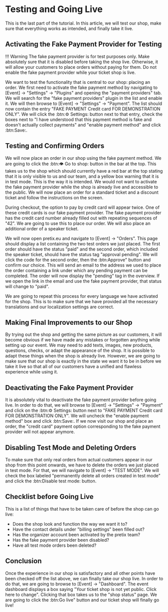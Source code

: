 # Testing and Going Live

This is the last part of the tutorial. 
In this article, we will test our shop, make sure that everything works as intended, and finally take it live. 

## Activating the Fake Payment Provider for Testing

!!! Warning 
    The fake payment provider is for test purposes only. 
    Make absolutely sure that it is disabled before taking the shop live. 
    Otherwise, it will allow your customers to place orders without paying for them. 
    Do not enable the fake payment provider while your ticket shop is live. 

We want to test the functionality that is central to our shop: placing an order. 
We first need to activate the fake payment method by navigating to [Event] → "Settings" → "Plugins" and opening the "payment providers" tab. 
We will search for the "fake payment providers" plugin in the list and enable it. 
We will then browse to [Event] → "Settings" → "Payment". 
The list should now contain the entry "FAKE PAYMENT Credit card FOR DEMONSTRATION ONLY". 
We will click the :btn:⚙ Settings: button next to that entry, check the boxes next to "I have understood that this payment method is fake and doesn't actually collect payments" and "enable payment method" and click :btn:Save:. 

## Testing and Confirming Orders 

We will now place an order in our shop using the fake payment method. 
We are going to click the :btn:👁 Go to shop: button in the bar at the top. 
This takes us to the shop which should currently have a red bar at the top stating that it is only visible to us and our team, and a yellow box warning that it is in test mode. 
This is the way it is intended. 
We would not want to activate the fake payment provider while the shop is already live and accessible to the public. 
We will now place an order for a standard ticket and a discount ticket and follow the instructions on the screen. 

During checkout, the option to pay by credit card will appear twice. 
One of these credit cards is our fake payment provider. 
The fake payment provider has the credit card number already filled out with repeating sequences of "42". 
We are going to use this to place our order. 
We will also place an additional order of a speaker ticket. 

We will now open pretix.eu and navigate to [Event] → "Orders". 
This page should display a list containing the two test orders we just placed. 
The first order should have the status "paid" and the second order, which included the speaker ticket, should have the status tag "approval pending". 
We will click the code for the second order, then the :btn:Approve" button and confirm our choice. 
This will send an email to the address we used to place the order containing a link under which any pending payment can be completed. 
The order will now display the "pending" tag in the overview. 
If we open the link in the email and use the fake payment provider, that status will change to "paid". 

We are going to repeat this process for every language we have activated for the shop. 
This is to make sure that we have provided all the necessary translations and our localization settings are correct. 

## Making Final Improvements to our Shop 

By trying out the shop and getting the same picture as our customers, it will become obvious if we have made any mistakes or forgotten anything while setting up our event. 
We may need to add texts, images, new products, questions, checks, or adapt the appearance of the shop. 
It is possible to adapt these things when the shop is already live. 
However, we are going to make sure that our shop is exactly in the state we want it to be in before we take it live so that all of our customers have a unified and flawless experience while using it. 

## Deactivating the Fake Payment Provider 

It is absolutely vital to deactivate the fake payment provider before going live. 
In order to do that, we will browse to [Event] → "Settings" → "Payment" and click on the  :btn:⚙ Settings: button next to "FAKE PAYMENT Credit card FOR DEMONSTRATION ONLY". 
We will uncheck the "enable payment method" box and click :btn:Save:. 
If we now visit our shop and place an order, the "credit card" payment option corresponding to the fake payment provider will not appear anymore. 

## Disabling Test Mode and Deleting Orders 

To make sure that only real orders from actual customers appear in our shop from this point onwards, we have to delete the orders we just placed in test mode. 
For that, we will navigate to [Event] → "TEST MODE". 
We will check the box labeled "permanently delete all orders created in test mode" and click the :btn:Disable test mode: button. 

## Checklist before Going Live 

This is a list of things that have to be taken care of before the shop can go live: 

 - Does the shop look and function the way we want it to? 
 - Have the contact details under "billing settings" been filled out? 
 - Has the organizer account been activated by the pretix team? 
 - Has the fake payment provider been disabled? 
 - Have all test mode orders been deleted? 

## Conclusion 

Once the experience in our shop is satisfactory and all other points have been checked off the list above, we can finally take our shop live. 
In order to do that, we are going to browse to [Event] → "Dashboard". 
The event dashboard displays a box saying "Your ticket shop is not yet public. Click here to change". 
Clicking that box takes us to the "shop status" page. 
We are going to click the :btn:Go live" button and our ticket shop will finally go live! 
